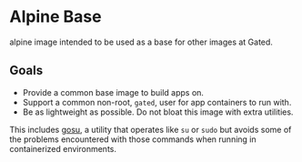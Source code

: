 # Alpine Base

alpine image intended to be used as a base for other images at Gated.

## Goals
- Provide a common base image to build apps on.
- Support a common non-root, `gated`, user for app containers to run with.
- Be as lightweight as possible. Do not bloat this image with extra
  utilities.


This includes [gosu](https://github.com/tianon/gosu), a utility that
operates like `su` or `sudo` but avoids some of the problems encountered
with those commands when running in containerized environments.
